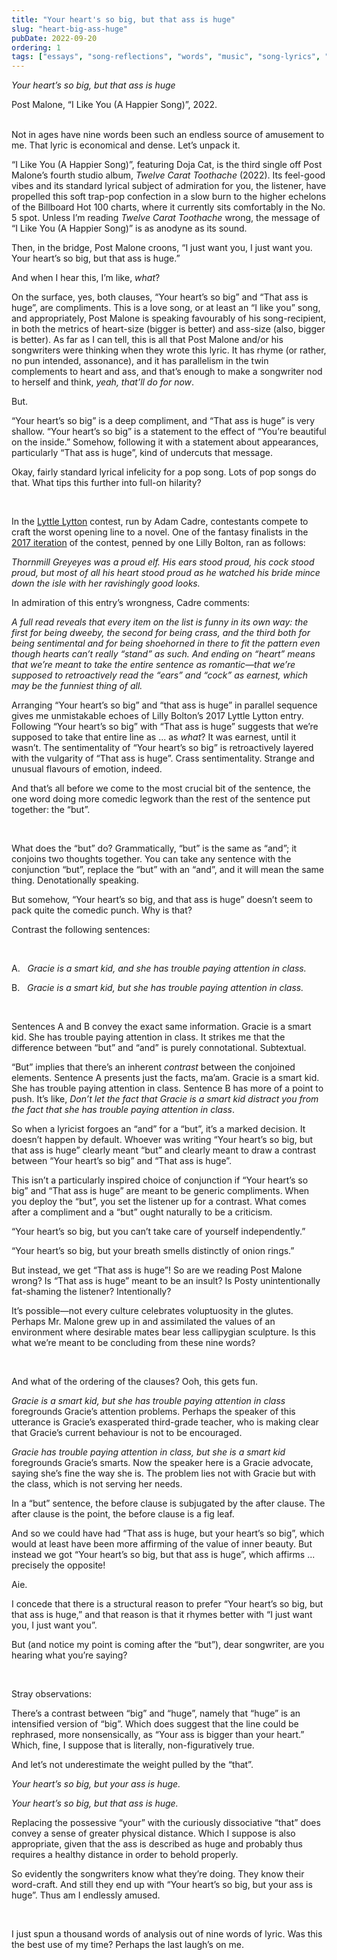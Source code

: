 ```yaml
---
title: "Your heart's so big, but that ass is huge"
slug: "heart-big-ass-huge"
pubDate: 2022-09-20
ordering: 1
tags: ["essays", "song-reflections", "words", "music", "song-lyrics", "grammar", "post-malone", "grace"]
---
```


_Your heart’s so big, but that ass is huge_
<div class="quote-attribution">
Post Malone, “I Like You (A Happier Song)”, 2022.
</div>

<br />

<span class="small-caps">Not in ages have nine words</span> been such an endless source of amusement to me. That lyric is economical and dense. Let’s unpack it.

“I Like You (A Happier Song)”, featuring Doja Cat, is the third single off Post Malone’s fourth studio album, _Twelve Carat Toothache_ (2022). Its feel-good vibes and its standard lyrical subject of admiration for you, the listener, have propelled this soft trap-pop confection in a slow burn to the higher echelons of the Billboard Hot 100 charts, where it currently sits comfortably in the No. 5 spot. Unless I’m reading _Twelve Carat Toothache_ wrong, the message of “I Like You (A Happier Song)” is as anodyne as its sound.

Then, in the bridge, Post Malone croons, “I just want you, I just want you. Your heart’s so big, but that ass is huge.”

And when I hear this, I’m like, _what_?

On the surface, yes, both clauses, “Your heart’s so big” and “That ass is huge”, are compliments. This is a love song, or at least an “I like you” song, and appropriately, Post Malone is speaking favourably of his song-recipient, in both the metrics of heart-size (bigger is better) and ass-size (also, bigger is better). As far as I can tell, this is all that Post Malone and/or his songwriters were thinking when they wrote this lyric. It has rhyme (or rather, no pun intended, assonance), and it has parallelism in the twin complements to heart and ass, and that’s enough to make a songwriter nod to herself and think, _yeah, that’ll do for now_.

But.

“Your heart’s so big” is a deep compliment, and “That ass is huge” is very shallow. “Your heart’s so big” is a statement to the effect of “You’re beautiful on the inside.” Somehow, following it with a statement about appearances, particularly “That ass is huge”, kind of undercuts that message.

Okay, fairly standard lyrical infelicity for a pop song. Lots of pop songs do that. What tips this further into full-on hilarity?

<br />

In the [Lyttle Lytton](https://adamcadre.ac/lyttle/) contest, run by Adam Cadre, contestants compete to craft the worst opening line to a novel. One of the fantasy finalists in the [2017 iteration](https://adamcadre.ac/lyttle/2017.html) of the contest, penned by one Lilly Bolton, ran as follows:

_Thornmill Greyeyes was a proud elf. His ears stood proud, his cock stood proud, but most of all his heart stood proud as he watched his bride mince down the isle with her ravishingly good looks._

In admiration of this entry’s wrongness, Cadre comments:

_A full read reveals that every item on the list is funny in its own way: the first for being dweeby, the second for being crass, and the third both for being sentimental and for being shoehorned in there to fit the pattern even though hearts can’t really “stand” as such. And ending on “heart” means that we’re meant to take the entire sentence as romantic—that we’re supposed to retroactively read the “ears” and “cock” as earnest, which may be the funniest thing of all._

Arranging “Your heart’s so big” and “that ass is huge” in parallel sequence gives me unmistakable echoes of Lilly Bolton’s 2017 Lyttle Lytton entry. Following “Your heart’s so big” with “That ass is huge” suggests that we’re supposed to take that entire line as ... as _what_? It was earnest, until it wasn’t. The sentimentality of “Your heart’s so big” is retroactively layered with the vulgarity of “That ass is huge”. Crass sentimentality. Strange and unusual flavours of emotion, indeed.

And that’s all before we come to the most crucial bit of the sentence, the one word doing more comedic legwork than the rest of the sentence put together: the “but”.

<br />

What does the “but” do? Grammatically, “but” is the same as “and”; it conjoins two thoughts together. You can take any sentence with the conjunction “but”, replace the “but” with an “and”, and it will mean the same thing. Denotationally speaking.

But somehow, “Your heart’s so big, and that ass is huge” doesn’t seem to pack quite the comedic punch. Why is that? 

Contrast the following sentences:

<br />

A. &nbsp; _Gracie is a smart kid, and she has trouble paying attention in class._

B. &nbsp; _Gracie is a smart kid, but she has trouble paying attention in class._

<br />

Sentences A and B convey the exact same information. Gracie is a smart kid. She has trouble paying attention in class. It strikes me that the difference between “but” and “and” is purely connotational. Subtextual.

“But” implies that there’s an inherent _contrast_ between the conjoined elements. Sentence A presents just the facts, ma’am. Gracie is a smart kid. She has trouble paying attention in class. Sentence B has more of a point to push. It’s like, _Don’t let the fact that Gracie is a smart kid distract you from the fact that she has trouble paying attention in class_.

So when a lyricist forgoes an “and” for a “but”, it’s a marked decision. It doesn’t happen by default. Whoever was writing “Your heart’s so big, but that ass is huge” clearly meant “but” and clearly meant to draw a contrast between “Your heart’s so big” and “That ass is huge”.

This isn’t a particularly inspired choice of conjunction if “Your heart’s so big” and “That ass is huge” are meant to be generic compliments. When you deploy the “but”, you set the listener up for a contrast. What comes after a compliment and a “but” ought naturally to be a criticism.

“Your heart’s so big, but you can’t take care of yourself independently.”

“Your heart’s so big, but your breath smells distinctly of onion rings.”

But instead, we get “That ass is huge”! So are we reading Post Malone wrong? Is “That ass is huge” meant to be an insult? Is Posty unintentionally fat-shaming the listener? Intentionally?

It’s possible—not every culture celebrates voluptuosity in the glutes. Perhaps Mr. Malone grew up in and assimilated the values of an environment where desirable mates bear less callipygian sculpture. Is this what we’re meant to be concluding from these nine words?

<br />

And what of the ordering of the clauses? Ooh, this gets fun.

_Gracie is a smart kid, but she has trouble paying attention in class_ foregrounds Gracie’s attention problems. Perhaps the speaker of this utterance is Gracie’s exasperated third-grade teacher, who is making clear that Gracie’s current behaviour is not to be encouraged.

_Gracie has trouble paying attention in class, but she is a smart kid_ foregrounds Gracie’s smarts. Now the speaker here is a Gracie advocate, saying she’s fine the way she is. The problem lies not with Gracie but with the class, which is not serving her needs.

In a “but” sentence, the before clause is subjugated by the after clause. The after clause is the point, the before clause is a fig leaf.

And so we could have had “That ass is huge, but your heart’s so big”, which would at least have been more affirming of the value of inner beauty. But instead we got “Your heart’s so big, but that ass is huge”, which affirms ... precisely the opposite!

Aie.

I concede that there is a structural reason to prefer “Your heart’s so big, but that ass is huge,” and that reason is that it rhymes better with “I just want you, I just want you”.

But (and notice my point is coming after the “but”), dear songwriter, are you hearing what you’re saying?

<br />

Stray observations:

There’s a contrast between “big” and “huge”, namely that “huge” is an intensified version of “big”. Which does suggest that the line could be rephrased, more nonsensically, as “Your ass is bigger than your heart.” Which, fine, I suppose that is literally, non-figuratively true.

And let’s not underestimate the weight pulled by the “that”.

_Your heart’s so big, but your ass is huge._

_Your heart’s so big, but that ass is huge._

Replacing the possessive “your” with the curiously dissociative “that” does convey a sense of greater physical distance. Which I suppose is also appropriate, given that the ass is described as huge and probably thus requires a healthy distance in order to behold properly.

So evidently the songwriters know what they’re doing. They know their word-craft. And still they end up with “Your heart’s so big, but your ass is huge”. Thus am I endlessly amused.

<br />

I just spun a thousand words of analysis out of nine words of lyric. Was this the best use of my time? Perhaps the last laugh’s on me.
